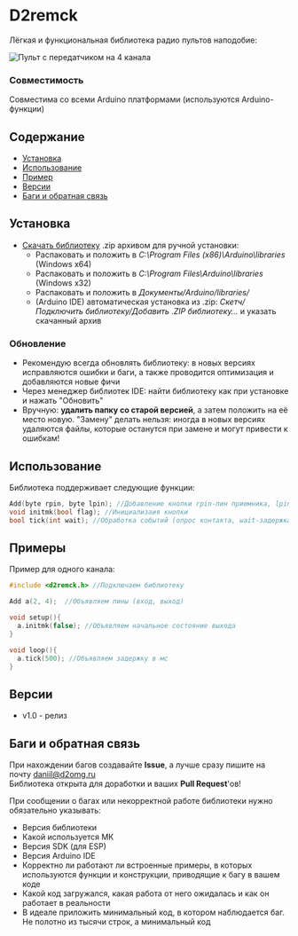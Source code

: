 # D2remck
Лёгкая и функциональная библиотека радио пультов наподобие:

![Пульт с передатчиком на 4 канала](https://m1.is.jc9.ru/static/i/kn1/3236/wm/private/products/a6/65/a6656bf5e999bddc08e9fbd099ee8564.jpg)


### Совместимость
Совместима со всеми Arduino платформами (используются Arduino-функции)

## Содержание
- [Установка](#install)
- [Использование](#usage)
- [Пример](#example)
- [Версии](#versions)
- [Баги и обратная связь](#feedback)

<a id="install"></a>
## Установка

- [Скачать библиотеку](https://github.com/d2omg/d2remck/archive/refs/heads/main.zip) .zip архивом для ручной установки:
    - Распаковать и положить в *C:\Program Files (x86)\Arduino\libraries* (Windows x64)
    - Распаковать и положить в *C:\Program Files\Arduino\libraries* (Windows x32)
    - Распаковать и положить в *Документы/Arduino/libraries/*
    - (Arduino IDE) автоматическая установка из .zip: *Скетч/Подключить библиотеку/Добавить .ZIP библиотеку…* и указать скачанный архив

### Обновление
- Рекомендую всегда обновлять библиотеку: в новых версиях исправляются ошибки и баги, а также проводится оптимизация и добавляются новые фичи
- Через менеджер библиотек IDE: найти библиотеку как при установке и нажать "Обновить"
- Вручную: **удалить папку со старой версией**, а затем положить на её место новую. "Замену" делать нельзя: иногда в новых версиях удаляются файлы, которые останутся при замене и могут привести к ошибкам!

<a id="usage"></a>
## Использование
Библиотека поддерживает следующие функции:
```cpp
Add(byte rpin, byte lpin); //Добавление кнопки rpin-пин приемника, lpin-пин нагрузки
void initmk(bool flag); //Инициализаия кнопки
bool tick(int wait); //Обработка событий (опрос контакта, wait-задержка по времени между показаниями) Возвращает 1 если есть сигнал, 0 если нет
```

<a id="example"></a>
## Примеры
Пример для одного канала:
```cpp
#include <d2remck.h> //Подключаем библиотеку

Add a(2, 4);  //Объявляем пины (вход, выход)

void setup(){
  a.initmk(false); //Объявляем начальное состояние выхода
}

void loop(){
  a.tick(500); //Объявляем задержку в мс
}
```

<a id="versions"></a>
## Версии
- v1.0 - релиз

<a id="feedback"></a>
## Баги и обратная связь
При нахождении багов создавайте **Issue**, а лучше сразу пишите на почту [daniil@d2omg.ru](mailto:daniil@d2omg.ru)  
Библиотека открыта для доработки и ваших **Pull Request**'ов!


При сообщении о багах или некорректной работе библиотеки нужно обязательно указывать:
- Версия библиотеки
- Какой используется МК
- Версия SDK (для ESP)
- Версия Arduino IDE
- Корректно ли работают ли встроенные примеры, в которых используются функции и конструкции, приводящие к багу в вашем коде
- Какой код загружался, какая работа от него ожидалась и как он работает в реальности
- В идеале приложить минимальный код, в котором наблюдается баг. Не полотно из тысячи строк, а минимальный код
